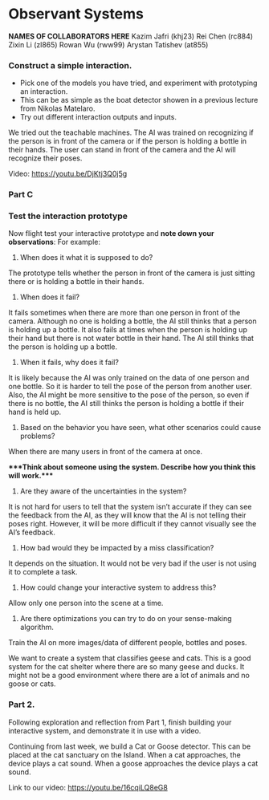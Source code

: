 # Observant Systems

**NAMES OF COLLABORATORS HERE**
Kazim Jafri (khj23)
Rei Chen (rc884)
Zixin Li (zl865)
Rowan Wu (rww99)
Arystan Tatishev (at855)


### Construct a simple interaction.

* Pick one of the models you have tried, and experiment with prototyping an interaction.
* This can be as simple as the boat detector showen in a previous lecture from Nikolas Matelaro.
* Try out different interaction outputs and inputs.

We tried out the teachable machines. The AI was trained on recognizing if the person is in front of the camera or if the person is holding a bottle in their hands. The user can stand in front of the camera and the AI will recognize their poses. 

Video: https://youtu.be/DjKtj3Q0j5g


### Part C
### Test the interaction prototype

Now flight test your interactive prototype and **note down your observations**:
For example:
1. When does it what it is supposed to do?
   
The prototype tells whether the person in front of the camera is just sitting there or is holding a bottle in their hands. 

1. When does it fail?

It fails sometimes when there are more than one person in front of the camera. Although no one is holding a bottle, the AI still thinks that a person is holding up a bottle. It also fails at times when the person is holding up their hand but there is not water bottle in their hand. The AI still thinks that the person is holding up a bottle.
   
1. When it fails, why does it fail?

It is likely because the AI was only trained on the data of one person and one bottle. So it is harder to tell the pose of the person from another user. Also, the AI might be more sensitive to the pose of the person, so even if there is no bottle, the AI still thinks the person is holding a bottle if their hand is held up. 

1. Based on the behavior you have seen, what other scenarios could cause problems?

When there are many users in front of the camera at once. 

**\*\*\*Think about someone using the system. Describe how you think this will work.\*\*\***
1. Are they aware of the uncertainties in the system?

It is not hard for users to tell that the system isn’t accurate if they can see the feedback from the AI, as they will know that the AI is not telling their poses right. However, it will be more difficult if they cannot visually see the AI’s feedback. 
   
1. How bad would they be impacted by a miss classification?

It depends on the situation. It would not be very bad if the user is not using it to complete a task. 


1. How could change your interactive system to address this?

Allow only one person into the scene at a time.
  
1. Are there optimizations you can try to do on your sense-making algorithm.

Train the AI on more images/data of different people, bottles and poses. 

We want to create a system that classifies geese and cats. This is a good system for the cat shelter where there are so many geese and ducks. It might not be a good environment where there are a lot of animals and no goose or cats. 


### Part 2.

Following exploration and reflection from Part 1, finish building your interactive system, and demonstrate it in use with a video.

Continuing from last week, we build a Cat or Goose detector. This can be placed at the cat sanctuary on the Island. When a cat approaches, the device plays a cat sound. When a goose approaches the device plays a cat sound. 

Link to our video: https://youtu.be/16cqiLQ8eG8

